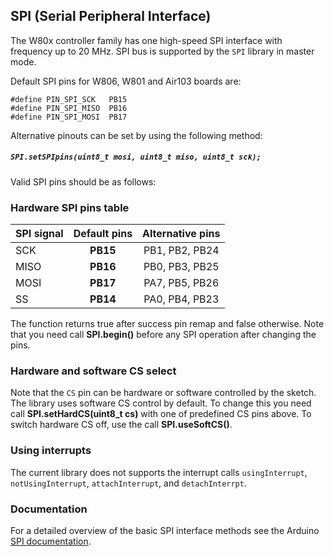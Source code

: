 ## SPI (Serial Peripheral Interface)

The W80x controller family has one high-speed SPI interface with frequency up to 20 MHz.
SPI bus is supported by the `SPI` library in master mode.

Default SPI pins for W806, W801 and Air103 boards are:

```
#define PIN_SPI_SCK   PB15
#define PIN_SPI_MISO  PB16
#define PIN_SPI_MOSI  PB17
```

Alternative pinouts can be set by using the following method:

##### **`SPI.setSPIpins(uint8_t mosi, uint8_t miso, uint8_t sck);`** 

Valid SPI pins should be as follows:

### Hardware SPI pins table

| **SPI signal** | **Default pins** | **Alternative pins**   | 
|:---------|:----------------:|:--------------:|
| SCK | **PB15**  | PB1, PB2, PB24 | 
| MISO | **PB16** | PB0, PB3, PB25 |
| MOSI | **PB17** | PA7, PB5, PB26 | 
| SS | **PB14** | PA0, PB4, PB23 | 

The function returns true after success pin remap and false otherwise.
Note that you need call **SPI.begin()** before any SPI operation after changing the pins.

### Hardware and software CS select

Note that the ``CS`` pin can be hardware or software controlled by the sketch.
The library uses software CS control by default. To change this you need call **SPI.setHardCS(uint8_t cs)** with one of predefined CS pins above. To switch hardware CS off, use the call **SPI.useSoftCS()**.

### Using interrupts

The current library does not supports the interrupt calls `usingInterrupt`, `notUsingInterrupt`, `attachInterrupt`, and `detachInterrpt`.

### Documentation 

For a detailed overview of the basic SPI interface methods see the Arduino [SPI documentation](https://www.arduino.cc/en/reference/SPI).



